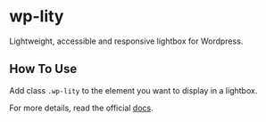 # wp-lity
Lightweight, accessible and responsive lightbox for Wordpress.

## How To Use
Add class `.wp-lity` to the element you want to display in a lightbox.

For more details, read the official [docs].

[docs]: https://sorgalla.com/lity/
